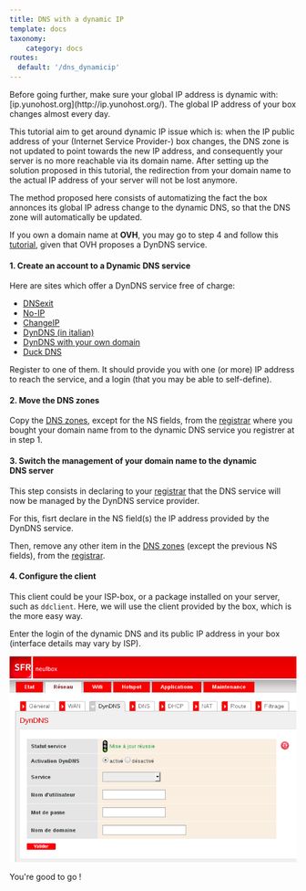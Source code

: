 ```yaml
---
title: DNS with a dynamic IP
template: docs
taxonomy:
    category: docs
routes:
  default: '/dns_dynamicip'
---
```


<div class="alert alert-warning">Before going further, make sure your global IP address is dynamic with: [ip.yunohost.org](http://ip.yunohost.org/). The global IP address of your box changes almost every day.</div>

This tutorial aim to get around dynamic IP issue which is: when the IP public address of your (Internet Service Provider-) box changes, the DNS zone is not updated to point towards the new IP address, and consequently your server is no more reachable via its domain name. After setting up the solution proposed in this tutorial, the redirection from your domain name to the actual IP address of your server will not be lost anymore.

The method proposed here consists of automatizing the fact the box annonces its global IP adress change to the dynamic DNS, so that the DNS zone will automatically be updated.

If you own a domain name at **OVH**, you may go to step 4 and follow this [tutorial](/OVH), given that OVH proposes a DynDNS service.

#### 1. Create an account to a Dynamic DNS service
Here are sites which offer a DynDNS service free of charge:
* [DNSexit](https://www.dnsexit.com/Direct.sv?cmd=dynDns)
* [No-IP](https://www.noip.com/remote-access)
* [ChangeIP](https://changeip.com)
* [DynDNS (in italian)](https://dyndns.it)
* [DynDNS with your own domain](https://github.com/jodumont/DynDNS-with-HE.NET)
* [Duck DNS](https://www.duckdns.org/)

Register to one of them. It should provide you with one (or more) IP address to reach the service, and a login (that you may be able to self-define).

#### 2. Move the DNS zones
Copy the [DNS zones](/dns_config), except for the NS fields, from the [registrar](/registrar) where you bought your domain name from to the dynamic DNS service you registrer at in step 1.

#### 3. Switch the management of your domain name to the dynamic DNS server
This step consists in declaring to your [registrar](/registrar) that the DNS service will now be managed by the DynDNS service provider. 

For this, fisrt declare in the NS field(s) the IP address provided by the DynDNS service.

Then, remove any other item in the [DNS zones](/dns_config) (except the previous NS fields), from the [registrar](/registrar).

#### 4. Configure the client
This client could be your ISP-box, or a package installed on your server, such as `ddclient`.
Here, we will use the client provided by the box, which is the more easy way.

Enter the login of the dynamic DNS and its public IP address in your box (interface details may vary by ISP).

<img src="/images/dns_dynamic-ip_box_conf.png" width=600>

You're good to go !
